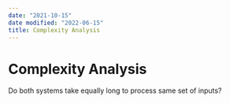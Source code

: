 ```yaml
---
date: "2021-10-15"
date modified: "2022-06-15"
title: Complexity Analysis
---
```


# Complexity Analysis
Do both systems take equally long to process same set of inputs?
